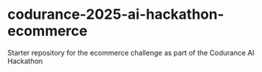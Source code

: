 # codurance-2025-ai-hackathon-ecommerce
Starter repository for the ecommerce challenge as part of the Codurance AI Hackathon
